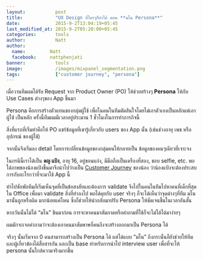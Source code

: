 ```yaml
---
layout:           post
title:            "UX Design ที่ใครๆก็ทำได้ ตอน **มโน Persona**"
date:             2015-9-2T13:04:19+05:45
last_modified_at: 2015-9-2T05:20:00+05:45
categories:       tools
author:           Natt
author:
  name:         Natt
  facebook:     nattphenjati
banner:           tools
image:            /images/mixpanel_segmentation.png
tags:             ["customer journey", "persona"]
---
```


เมื่อวานทีมผมได้รับ Request จาก Product Owner (PO) ให้ช่วยสร้างๆ **Persona** ให้กับ Use Cases ต่างๆของ App ขึ้นมา

Persona คือการสร้างตัวแทนของกลุ่มผู้ใช้ เพื่อในคนในทีมตัดสินใจโดยไม่เอาตัวเองเป็นหลักแต่เอาผู้ใช้
เป็นหลัก ครั้งนี้ทีมผมมีเวลาอยู่ประมาน 1 ชั่วโมงในการทำภารกิจนี้
<!--more-->

สิ่งที่แรกที่เริ่มทำคือให้ PO แชร์ข้อมูลที่เขารู้เกี่ยวกับ users ของ App นั้น (เช่นช่วงอายุ เพช หรือ
อุปกรณ์ ของผู้ใช้)

จากนั้นจึงเริ่มลง detail โดยการเปลี่ยนข้อมูลของกลุ่มคนให้กลายเป็น ข้อมูลของคนๆเดียวที่เจาะจง

ในกรนีนี้เราได้เป็น **ดญ แป้ง**, อายุ 16, อยู่ขอนแก่ง, มีมือถือเป็นเครืองที่สอง, ชอบ selfie,
etc. พอใด้ภาพของน้องแป้งขึ้นมาจึงนำไปว่างเป็น [Customer Journey](http://www.ux-lady.com/experience-maps-user-journey-and-more-exp-map-layout/)
ของน้อง ว่าน้องแป้งจะต้องประสบการกับอะไรกว่าที่จะมาใช้ App นี้

ทำไปซักพักทีมก็เริ่มเห็นจุดที่เป็นข้อสงสัยและต้องการ validate จึงไปในคนในทีมไปหาคนที่เด็กที่สุดใน
Office เพื่อมา validate สิ่งที่ทำลงไป พอได้คุยกับ user จริงๆ ก็จะได้เห็นว่าจุดต่างๆที่ทีม มโน
มานั้นถูกหรือผิด มากน้อยแค่ไหน ซึ่งก็ช่วยให้นำกลับมาปรับ Persona ให้ชัดเจนขึ้นในเวลาอันสั้น

หากวันนั้นไม่ได้ “มโน” ขึนมาก่อน การจะหาคนมาสัมภาดหรือคำถามที่ใช้ก็จะไม่ได้ได้มาง่ายๆ

ผมมักจะเจอคำถามว่าจะต้องเอาคนมาสัมพาษกี่คนถึงจะสร้างออกมาเป็น Persona ได้

จริงๆ นั้นเริ่มจาก 0 คนสามารถสร้างเป็น Persona ได้ แต่ได้แบบ “มโน” ถึงกระนั้นก็ยังช่วยให้ทีมและผู้เกี่ยวข้องได้สื่อสารกัน และเป็น base ทำหรับการนำไป interview user
เพื่อที่จะไห้ persona นั้นใกล้ความจริงมากขึ้น

